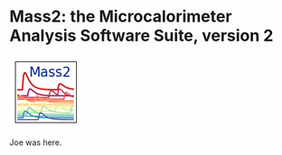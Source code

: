 # Mass2: the Microcalorimeter Analysis Software Suite, version 2

![Mass2 Logo](mass2_logo_128.png)

Joe was here.
